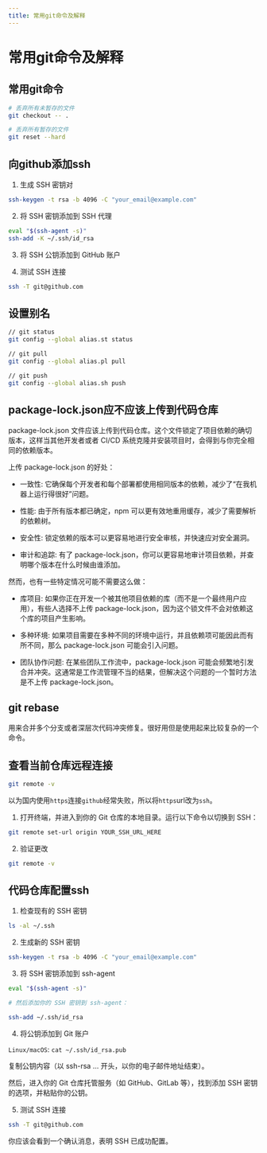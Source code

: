 ```yaml
---
title: 常用git命令及解释
---
```


# 常用git命令及解释

## 常用git命令

```bash
# 丢弃所有未暂存的文件
git checkout -- .

# 丢弃所有暂存的文件
git reset --hard
```

## 向github添加ssh

1. 生成 SSH 密钥对

```bash
ssh-keygen -t rsa -b 4096 -C "your_email@example.com"
```

2. 将 SSH 密钥添加到 SSH 代理

```bash
eval "$(ssh-agent -s)"
ssh-add -K ~/.ssh/id_rsa
```

3. 将 SSH 公钥添加到 GitHub 账户

4. 测试 SSH 连接

```bash
ssh -T git@github.com
```

## 设置别名

```bash
// git status
git config --global alias.st status

// git pull
git config --global alias.pl pull

// git push
git config --global alias.sh push
```

## package-lock.json应不应该上传到代码仓库

package-lock.json 文件应该上传到代码仓库。这个文件锁定了项目依赖的确切版本，这样当其他开发者或者 CI/CD 系统克隆并安装项目时，会得到与你完全相同的依赖版本。

上传 package-lock.json 的好处：

-   一致性: 它确保每个开发者和每个部署都使用相同版本的依赖，减少了“在我机器上运行得很好”问题。

-   性能: 由于所有版本都已确定，npm 可以更有效地重用缓存，减少了需要解析的依赖树。

-   安全性: 锁定依赖的版本可以更容易地进行安全审核，并快速应对安全漏洞。

-   审计和追踪: 有了 package-lock.json，你可以更容易地审计项目依赖，并查明哪个版本在什么时候由谁添加。

然而，也有一些特定情况可能不需要这么做：

-   库项目: 如果你正在开发一个被其他项目依赖的库（而不是一个最终用户应用），有些人选择不上传 package-lock.json，因为这个锁文件不会对依赖这个库的项目产生影响。

-   多种环境: 如果项目需要在多种不同的环境中运行，并且依赖项可能因此而有所不同，那么 package-lock.json 可能会引入问题。

-   团队协作问题: 在某些团队工作流中，package-lock.json 可能会频繁地引发合并冲突。这通常是工作流管理不当的结果，但解决这个问题的一个暂时方法是不上传 package-lock.json。

## git rebase

用来合并多个分支或者深层次代码冲突修复。很好用但是使用起来比较复杂的一个命令。

## 查看当前仓库远程连接

```bash
git remote -v
```

以为国内使用`https`连接`github`经常失败，所以将`https`url改为`ssh`。

1. 打开终端，并进入到你的 Git 仓库的本地目录。运行以下命令以切换到 SSH：

```bash
git remote set-url origin YOUR_SSH_URL_HERE
```

2. 验证更改

```bash
git remote -v
```

## 代码仓库配置ssh

1. 检查现有的 SSH 密钥

```bash
ls -al ~/.ssh
```

2. 生成新的 SSH 密钥

```bash
ssh-keygen -t rsa -b 4096 -C "your_email@example.com"
```

3. 将 SSH 密钥添加到 ssh-agent

```bash
eval "$(ssh-agent -s)"

# 然后添加你的 SSH 密钥到 ssh-agent：

ssh-add ~/.ssh/id_rsa
```

4. 将公钥添加到 Git 账户

`Linux/macOS`: `cat ~/.ssh/id_rsa.pub`

复制公钥内容（以 ssh-rsa ... 开头，以你的电子邮件地址结束）。

然后，进入你的 Git 仓库托管服务（如 GitHub、GitLab 等），找到添加 SSH 密钥的选项，并粘贴你的公钥。

5. 测试 SSH 连接

```bash
ssh -T git@github.com
```

你应该会看到一个确认消息，表明 SSH 已成功配置。
